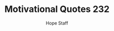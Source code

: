 ---
image: /assets/img/mq/mq_232_tolkien.png
title: Motivational Quotes 232
categories:
  - Motivational Quotes
author: Hope Staff
notes: Motivational Quotes 232
embed: >-
  EMBED_GOES_HERE
transcript: >-
  SOME LINES OF TEXT START HERE
---
